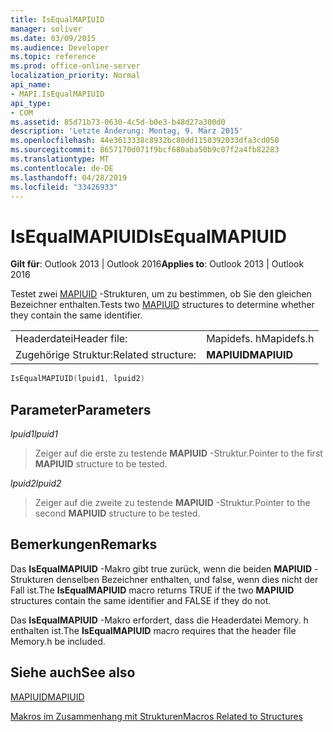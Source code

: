 ```yaml
---
title: IsEqualMAPIUID
manager: soliver
ms.date: 03/09/2015
ms.audience: Developer
ms.topic: reference
ms.prod: office-online-server
localization_priority: Normal
api_name:
- MAPI.IsEqualMAPIUID
api_type:
- COM
ms.assetid: 85d71b73-0630-4c5d-b0e3-b48d27a300d0
description: 'Letzte Änderung: Montag, 9. März 2015'
ms.openlocfilehash: 44e3613338c8932bc80dd1150392033dfa3cd050
ms.sourcegitcommit: 8657170d071f9bcf680aba50b9c07f2a4fb82283
ms.translationtype: MT
ms.contentlocale: de-DE
ms.lasthandoff: 04/28/2019
ms.locfileid: "33426933"
---
```

# <a name="isequalmapiuid"></a><span data-ttu-id="69d13-103">IsEqualMAPIUID</span><span class="sxs-lookup"><span data-stu-id="69d13-103">IsEqualMAPIUID</span></span>

  
  
<span data-ttu-id="69d13-104">**Gilt für**: Outlook 2013 | Outlook 2016</span><span class="sxs-lookup"><span data-stu-id="69d13-104">**Applies to**: Outlook 2013 | Outlook 2016</span></span> 
  
<span data-ttu-id="69d13-105">Testet zwei [MAPIUID](mapiuid.md) -Strukturen, um zu bestimmen, ob Sie den gleichen Bezeichner enthalten.</span><span class="sxs-lookup"><span data-stu-id="69d13-105">Tests two [MAPIUID](mapiuid.md) structures to determine whether they contain the same identifier.</span></span> 
  
|||
|:-----|:-----|
|<span data-ttu-id="69d13-106">Headerdatei</span><span class="sxs-lookup"><span data-stu-id="69d13-106">Header file:</span></span>  <br/> |<span data-ttu-id="69d13-107">Mapidefs. h</span><span class="sxs-lookup"><span data-stu-id="69d13-107">Mapidefs.h</span></span>  <br/> |
|<span data-ttu-id="69d13-108">Zugehörige Struktur:</span><span class="sxs-lookup"><span data-stu-id="69d13-108">Related structure:</span></span>  <br/> |<span data-ttu-id="69d13-109">**MAPIUID**</span><span class="sxs-lookup"><span data-stu-id="69d13-109">**MAPIUID**</span></span> <br/> |
   
```cpp
IsEqualMAPIUID(lpuid1, lpuid2)
```

## <a name="parameters"></a><span data-ttu-id="69d13-110">Parameter</span><span class="sxs-lookup"><span data-stu-id="69d13-110">Parameters</span></span>

 <span data-ttu-id="69d13-111">_lpuid1_</span><span class="sxs-lookup"><span data-stu-id="69d13-111">_lpuid1_</span></span>
  
> <span data-ttu-id="69d13-112">Zeiger auf die erste zu testende **MAPIUID** -Struktur.</span><span class="sxs-lookup"><span data-stu-id="69d13-112">Pointer to the first **MAPIUID** structure to be tested.</span></span> 
    
 <span data-ttu-id="69d13-113">_lpuid2_</span><span class="sxs-lookup"><span data-stu-id="69d13-113">_lpuid2_</span></span>
  
> <span data-ttu-id="69d13-114">Zeiger auf die zweite zu testende **MAPIUID** -Struktur.</span><span class="sxs-lookup"><span data-stu-id="69d13-114">Pointer to the second **MAPIUID** structure to be tested.</span></span> 
    
## <a name="remarks"></a><span data-ttu-id="69d13-115">Bemerkungen</span><span class="sxs-lookup"><span data-stu-id="69d13-115">Remarks</span></span>

<span data-ttu-id="69d13-116">Das **IsEqualMAPIUID** -Makro gibt true zurück, wenn die beiden **MAPIUID** -Strukturen denselben Bezeichner enthalten, und false, wenn dies nicht der Fall ist.</span><span class="sxs-lookup"><span data-stu-id="69d13-116">The **IsEqualMAPIUID** macro returns TRUE if the two **MAPIUID** structures contain the same identifier and FALSE if they do not.</span></span> 
  
<span data-ttu-id="69d13-117">Das **IsEqualMAPIUID** -Makro erfordert, dass die Headerdatei Memory. h enthalten ist.</span><span class="sxs-lookup"><span data-stu-id="69d13-117">The **IsEqualMAPIUID** macro requires that the header file Memory.h be included.</span></span> 
  
## <a name="see-also"></a><span data-ttu-id="69d13-118">Siehe auch</span><span class="sxs-lookup"><span data-stu-id="69d13-118">See also</span></span>



[<span data-ttu-id="69d13-119">MAPIUID</span><span class="sxs-lookup"><span data-stu-id="69d13-119">MAPIUID</span></span>](mapiuid.md)


[<span data-ttu-id="69d13-120">Makros im Zusammenhang mit Strukturen</span><span class="sxs-lookup"><span data-stu-id="69d13-120">Macros Related to Structures</span></span>](macros-related-to-structures.md)

